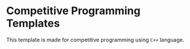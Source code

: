 <head>
 <link rel="icon" type="image/png" href="https://iili.io/H5APPzG.png">
</head>

<h1> Competitive Programming Templates </h1>

This template is made for competitive programming using `C++` language.

<br><br><br>
